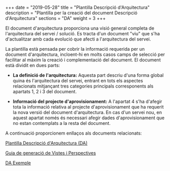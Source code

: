 +++
date        = "2019-05-28"
title       = "Plantilla Descripció d'Arquitectura"
description = "Plantilla per la creació del document Descripció d'Arquitectura"
sections    = "DA"
weight = 3
+++

El document d'arquitectura proporciona una visió general completa de l'arquitectura del servei / solució. Es tracta d'un document "viu" que s'ha d'actualitzar amb cada evolució que afecti a l'arquitectura del servei.

La plantilla està pensada per cobrir la informació requerida per un document d'arquitectura, incloent-hi en molts casos camps de selecció per facilitar al màxim la creació i complementació del document. 
El document està dividit en dues parts:

- **La definició de l'arquitectura:** Aquesta part descriu d'una forma global quina és l'arquitectura del servei, entrant en tots els aspectes relacionats mitjançant tres categories principals corresponents als apartats 1, 2 i 3 del document.

- **Informació del projecte d'aprovisionament:** A l'apartat 4 s'ha d'afegir tota la informació relativa al projecte d'aprovisionament que ha requerit la nova versió del document d'arquitectura. En cas d'un servei nou, en aquest apartat només és necessari afegir dades d'aprovisionament que no estan contemplats a la resta del document.

A continuació proporcionem enllaços als documents relacionats:

[Plantilla Descripció d'Arquitectura (DA)](/related/da/Plantilla_Descripció_Arquitectura_DT_DAQ_V2.1.docx)

[Guia de generació de Vistes i Perspectives](/related/da/Guia_vistes_DA.pdf)

[DA Exemple](/related/da/Exemple_DA_1.0.docx)
